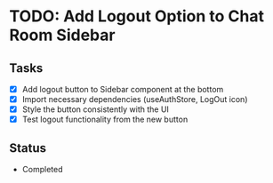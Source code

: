 # TODO: Add Logout Option to Chat Room Sidebar

## Tasks
- [x] Add logout button to Sidebar component at the bottom
- [x] Import necessary dependencies (useAuthStore, LogOut icon)
- [x] Style the button consistently with the UI
- [x] Test logout functionality from the new button

## Status
- Completed
